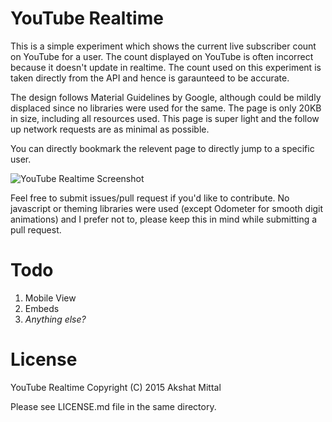 # YouTube Realtime

This is a simple experiment which shows the current live subscriber count on YouTube for a user. The count displayed on YouTube is often incorrect because it doesn't update in realtime. The count used on this experiment is taken directly from the API and hence is garaunteed to be accurate.

The design follows Material Guidelines by Google, although could be mildly displaced since no libraries were used for the same. The page is only 20KB in size, including all resources used. This page is super light and the follow up network requests are as minimal as possible.

You can directly bookmark the relevent page to directly jump to a specific user.

![YouTube Realtime Screenshot](http://i.imgur.com/KGIrDJu.jpg)

Feel free to submit issues/pull request if you'd like to contribute. No javascript or theming libraries were used (except Odometer for smooth digit animations) and I prefer not to, please keep this in mind while submitting a pull request.

# Todo

1. Mobile View
2. Embeds
3. *Anything else?*

# License

YouTube Realtime Copyright (C) 2015 Akshat Mittal

Please see LICENSE.md file in the same directory.
